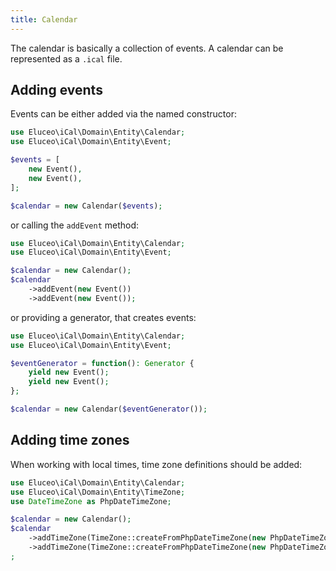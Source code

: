 ```yaml
---
title: Calendar
---
```


The calendar is basically a collection of events.
A calendar can be represented as a `.ical` file.

## Adding events

Events can be either added via the named constructor:

```php
use Eluceo\iCal\Domain\Entity\Calendar;
use Eluceo\iCal\Domain\Entity\Event;

$events = [
    new Event(),
    new Event(),
];

$calendar = new Calendar($events);
```

or calling the `addEvent` method:

```php
use Eluceo\iCal\Domain\Entity\Calendar;
use Eluceo\iCal\Domain\Entity\Event;

$calendar = new Calendar();
$calendar
    ->addEvent(new Event())
    ->addEvent(new Event());
```

or providing a generator, that creates events:

```php
use Eluceo\iCal\Domain\Entity\Calendar;
use Eluceo\iCal\Domain\Entity\Event;

$eventGenerator = function(): Generator {
    yield new Event();
    yield new Event();
};

$calendar = new Calendar($eventGenerator());
```

## Adding time zones

When working with local times, time zone definitions should be added:

```php
use Eluceo\iCal\Domain\Entity\Calendar;
use Eluceo\iCal\Domain\Entity\TimeZone;
use DateTimeZone as PhpDateTimeZone;

$calendar = new Calendar();
$calendar
    ->addTimeZone(TimeZone::createFromPhpDateTimeZone(new PhpDateTimeZone('Europe/Berlin')))
    ->addTimeZone(TimeZone::createFromPhpDateTimeZone(new PhpDateTimeZone('Europe/London')))
;
```
